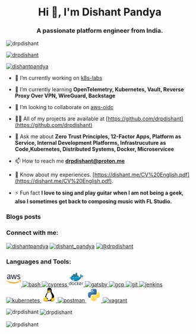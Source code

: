 <h1 align="center">Hi 👋, I'm Dishant Pandya</h1>
<h3 align="center">A passionate platform engineer from India.</h3>

<p align="left"> <img src="https://komarev.com/ghpvc/?username=drpdishant&label=Profile%20views&color=0e75b6&style=flat" alt="drpdishant" /> </p>

<p align="left"> <a href="https://github.com/ryo-ma/github-profile-trophy"><img src="https://github-profile-trophy.vercel.app/?username=drpdishant" alt="drpdishant" /></a> </p>

<p align="left"> <a href="https://twitter.com/dishantpandya" target="blank"><img src="https://img.shields.io/twitter/follow/dishantpandya?logo=twitter&style=for-the-badge" alt="dishantpandya" /></a> </p>

- 🔭 I’m currently working on [k8s-labs](https://codeberg.org/drpdishant/k8s-lab)

- 🌱 I’m currently learning **OpenTelemetry, Kubernetes, Vault, Reverse Proxy Over VPN, WireGuard, Backstage**

- 👯 I’m looking to collaborate on [aws-oidc](https://github.com/Rishang/aws-oidc-broker)

- 👨‍💻 All of my projects are available at [https://github.com/drpdishant](https://github.com/drpdishant)

- 💬 Ask me about **Zero Trust Principles, 12-Factor Apps, Platform as Service, Internal Development Platforms, Infrastrucuture as Code,Kubernetes, Distributed Systems, Docker, Microservicee**

- 📫 How to reach me **drpdishant@proton.me**

- 📄 Know about my experiences. [https://dishant.me/CV%20English.pdf](https://dishant.me/CV%20English.pdf).

- ⚡ Fun fact **I love to sing and play guitar when I am not being a geek, also I sometimes get back to composing music with FL Studio.**

### Blogs posts
<!-- BLOG-POST-LIST:START -->
<!-- BLOG-POST-LIST:END -->

<h3 align="left">Connect with me:</h3>
<p align="left">
<a href="https://twitter.com/dishantpandya" target="blank"><img align="center" src="https://raw.githubusercontent.com/rahuldkjain/github-profile-readme-generator/master/src/images/icons/Social/twitter.svg" alt="dishantpandya" height="30" width="40" /></a>
<a href="https://instagram.com/dishant_pandya" target="blank"><img align="center" src="https://raw.githubusercontent.com/rahuldkjain/github-profile-readme-generator/master/src/images/icons/Social/instagram.svg" alt="dishant_pandya" height="30" width="40" /></a>
<a href="https://medium.com/@drpdishant" target="blank"><img align="center" src="https://raw.githubusercontent.com/rahuldkjain/github-profile-readme-generator/master/src/images/icons/Social/medium.svg" alt="@drpdishant" height="30" width="40" /></a>
</p>

<h3 align="left">Languages and Tools:</h3>
<p align="left"> <a href="https://aws.amazon.com" target="_blank" rel="noreferrer"> <img src="https://raw.githubusercontent.com/devicons/devicon/master/icons/amazonwebservices/amazonwebservices-original-wordmark.svg" alt="aws" width="40" height="40"/> </a> <a href="https://www.gnu.org/software/bash/" target="_blank" rel="noreferrer"> <img src="https://www.vectorlogo.zone/logos/gnu_bash/gnu_bash-icon.svg" alt="bash" width="40" height="40"/> </a> <a href="https://www.cypress.io" target="_blank" rel="noreferrer"> <img src="https://raw.githubusercontent.com/simple-icons/simple-icons/6e46ec1fc23b60c8fd0d2f2ff46db82e16dbd75f/icons/cypress.svg" alt="cypress" width="40" height="40"/> </a> <a href="https://www.docker.com/" target="_blank" rel="noreferrer"> <img src="https://raw.githubusercontent.com/devicons/devicon/master/icons/docker/docker-original-wordmark.svg" alt="docker" width="40" height="40"/> </a> <a href="https://www.gatsbyjs.com/" target="_blank" rel="noreferrer"> <img src="https://www.vectorlogo.zone/logos/gatsbyjs/gatsbyjs-icon.svg" alt="gatsby" width="40" height="40"/> </a> <a href="https://cloud.google.com" target="_blank" rel="noreferrer"> <img src="https://www.vectorlogo.zone/logos/google_cloud/google_cloud-icon.svg" alt="gcp" width="40" height="40"/> </a> <a href="https://git-scm.com/" target="_blank" rel="noreferrer"> <img src="https://www.vectorlogo.zone/logos/git-scm/git-scm-icon.svg" alt="git" width="40" height="40"/> </a> <a href="https://www.jenkins.io" target="_blank" rel="noreferrer"> <img src="https://www.vectorlogo.zone/logos/jenkins/jenkins-icon.svg" alt="jenkins" width="40" height="40"/> </a> <a href="https://kubernetes.io" target="_blank" rel="noreferrer"> <img src="https://www.vectorlogo.zone/logos/kubernetes/kubernetes-icon.svg" alt="kubernetes" width="40" height="40"/> </a> <a href="https://www.linux.org/" target="_blank" rel="noreferrer"> <img src="https://raw.githubusercontent.com/devicons/devicon/master/icons/linux/linux-original.svg" alt="linux" width="40" height="40"/> </a> <a href="https://postman.com" target="_blank" rel="noreferrer"> <img src="https://www.vectorlogo.zone/logos/getpostman/getpostman-icon.svg" alt="postman" width="40" height="40"/> </a> <a href="https://www.python.org" target="_blank" rel="noreferrer"> <img src="https://raw.githubusercontent.com/devicons/devicon/master/icons/python/python-original.svg" alt="python" width="40" height="40"/> </a> <a href="https://www.vagrantup.com/" target="_blank" rel="noreferrer"> <img src="https://www.vectorlogo.zone/logos/vagrantup/vagrantup-icon.svg" alt="vagrant" width="40" height="40"/> </a> </p>

<p><img align="left" src="https://github-readme-stats.vercel.app/api/top-langs?username=drpdishant&show_icons=true&locale=en&layout=compact" alt="drpdishant" /></p>

<p>&nbsp;<img align="center" src="https://github-readme-stats.vercel.app/api?username=drpdishant&show_icons=true&locale=en" alt="drpdishant" /></p>

<p><img align="center" src="https://github-readme-streak-stats.herokuapp.com/?user=drpdishant&" alt="drpdishant" /></p>


